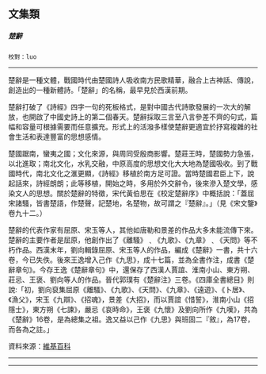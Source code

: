

## 文集類

##### 楚辭
`校對：luo`

* * *

楚辭是一種文體，戰國時代由楚國詩人吸收南方民歌精華，融合上古神話、傳說，創造出的一種新體詩。「楚辭」的名稱，最早見於西漢前期。

楚辭打破了《詩經》四字一句的死板格式，是對中國古代詩歌發展的一次大的解放，也開啟了中國史詩上的第二個春天。楚辭採取三言至八言參差不齊的句式，篇幅和容量可根據需要而任意擴充。形式上的活潑多樣使楚辭更適宜於抒寫複雜的社會生活和表達豐富的思想感情。

楚國踞南，蠻夷之國；文化來源，與周同受殷商影響。楚莊王時，楚國勢力急張，以北進取；南北文化，水乳交融，中原高度的思想文化大大地為楚國吸收。到了戰國時代，南北文化之滙更顯，《詩經》移植於南方足可證。當時楚國君臣上下，說起話來，詩經朗朗；此等移植，開始之時，多用於外交辭令，後來滲入楚文學，感染文人的思想。關於楚辭的特徵，宋代黃伯思在《校定楚辭序》中概括說：「蓋屈宋諸騷，皆書楚語，作楚聲，記楚地，名楚物，故可謂之『楚辭』。」（見《宋文鑒》卷九十二。）

楚辭的代表作家有屈原、宋玉等人，其他如唐勒和景差的作品大多未能流傳下來。楚辭的主要作者是屈原，他創作出了《離騷》﹑《九歌》、《九章》﹑《天問》等不朽作品。西漢末年，劉向輯錄屈原、宋玉等人的作品，編成《楚辭》一書，共十六卷，今已失佚。後來王逸增入己作《九思》，成十七篇，並為全書作注，成書《楚辭章句》。今存王逸《楚辭章句》中，還保存了西漢人賈誼、淮南小山、東方朔、莊忌、王褒、劉向等人的作品。晉代郭璞有《楚辭注》三卷。《四庫全書總目》則說:「初，劉向裒集屈原《離騷》、《九歌》、《天問》、《九章》、《遠遊》、《卜居》、《漁父》，宋玉《九辯》、《招魂》，景差《大招》，而以賈誼《惜誓》，淮南小山《招隱士》，東方朔《七諫》，嚴忌《哀時命》，王褒《九懷》及劉向所作《九嘆》，共為《楚辭》16卷，是為總集之祖。逸又益以己作《九思》與班固二『敘』，為17卷，而各為之註。」

資料來源：[維基百科](http://zh.wikipedia.org/w/index.php?title=%E6%A5%9A%E8%BE%9E&amp;variant=zh-hant)

* * *

* * *

